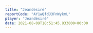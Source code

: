 ```yaml
---
title: "Jeandésiré"
reportCode: "AY1wQfdJ3FnWykmL"
player: "Jeandésiré"
date: 2021-08-09T18:51:45.833000+00:00
---
```

